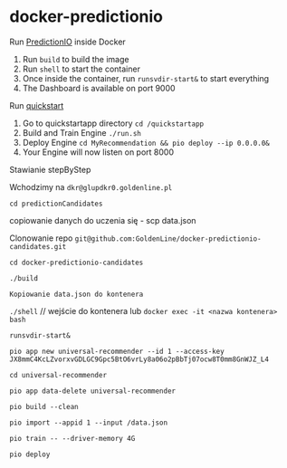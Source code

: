 docker-predictionio
===================

Run [PredictionIO](http://prediction.io) inside Docker

1. Run ```build``` to build the image
2. Run ```shell``` to start the container
3. Once inside the container, run ```runsvdir-start&``` to start everything
4. The Dashboard is available on port 9000

Run [quickstart](http://docs.prediction.io/templates/recommendation/quickstart/)

1. Go to quickstartapp directory ```cd /quickstartapp```
2. Build and Train Engine ```./run.sh```
3. Deploy Engine ```cd MyRecommendation && pio deploy --ip 0.0.0.0&```
4. Your Engine will now listen on port 8000


Stawianie stepByStep 

Wchodzimy na ```dkr@glupdkr0.goldenline.pl```

```cd predictionCandidates```

copiowanie danych do uczenia się - scp data.json

Clonowanie repo ```git@github.com:GoldenLine/docker-predictionio-candidates.git```

```cd docker-predictionio-candidates```

```./build```

```Kopiowanie data.json do kontenera```

```./shell```  // wejście do kontenera lub ```docker exec -it <nazwa kontenera> bash```

```runsvdir-start&```

```pio app new universal-recommender --id 1 --access-key JX8mmC4KcLZvorxvGDLGC9Gpc5BtO6vrLy8a06o2pBbTj07ocw8T0mm8GnWJZ_L4```

```cd universal-recommender```

```pio app data-delete universal-recommender```

```pio build --clean```

```pio import --appid 1 --input /data.json```

```pio train -- --driver-memory 4G```

```pio deploy```
